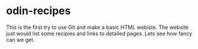 # odin-recipes
This is the first try to use Git and make a basic HTML webiste. 
The website just would list some recipies and links to detailed pages. 
Lets see how fancy can we get.